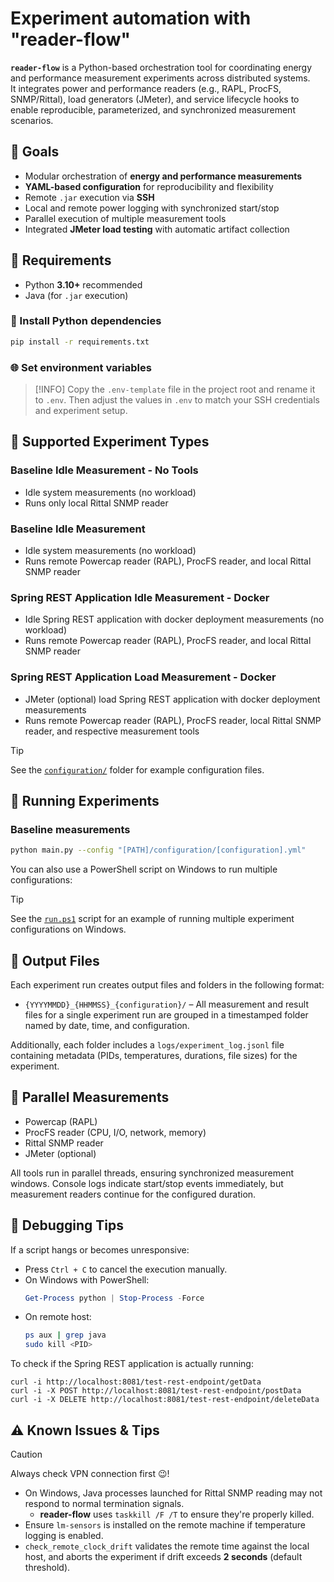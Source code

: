 # Experiment automation with "reader-flow"

**`reader-flow`** is a Python-based orchestration tool for coordinating energy and performance measurement experiments across distributed systems.  
It integrates power and performance readers (e.g., RAPL, ProcFS, SNMP/Rittal), load generators (JMeter), and service lifecycle hooks to enable reproducible, parameterized, and synchronized measurement scenarios.

## 🎯 Goals

- Modular orchestration of **energy and performance measurements**
- **YAML-based configuration** for reproducibility and flexibility
- Remote `.jar` execution via **SSH**
- Local and remote power logging with synchronized start/stop
- Parallel execution of multiple measurement tools
- Integrated **JMeter load testing** with automatic artifact collection

## 🧰 Requirements

- Python **3.10+** recommended
- Java (for `.jar` execution)

### 🔧 Install Python dependencies

```bash
pip install -r requirements.txt
```

### 🌐 Set environment variables

> [!INFO]
> Copy the `.env-template` file in the project root and rename it to `.env`. Then adjust the values in `.env` to match your SSH credentials and experiment setup.

## 🔬 Supported Experiment Types

### Baseline Idle Measurement - No Tools

 - Idle system measurements (no workload)
 - Runs only local Rittal SNMP reader

### Baseline Idle Measurement

 - Idle system measurements (no workload)
 - Runs remote Powercap reader (RAPL), ProcFS reader, and local Rittal SNMP reader

### Spring REST Application Idle Measurement - Docker

- Idle Spring REST application with docker deployment measurements (no workload)
- Runs remote Powercap reader (RAPL), ProcFS reader, and local Rittal SNMP reader

### Spring REST Application Load Measurement - Docker

- JMeter (optional) load Spring REST application with docker deployment measurements
- Runs remote Powercap reader (RAPL), ProcFS reader, local Rittal SNMP reader, and respective measurement tools

> [!TIP]
> See the [`configuration/`](./configuration/) folder for example configuration files.

## 🏃 Running Experiments

### Baseline measurements

```bash
python main.py --config "[PATH]/configuration/[configuration].yml"
```

You can also use a PowerShell script on Windows to run multiple configurations:

> [!TIP]
> See the [`run.ps1`](./run.ps1) script for an example of running multiple experiment configurations on Windows.

## 📂 Output Files

Each experiment run creates output files and folders in the following format:

- `{YYYYMMDD}_{HHMMSS}_{configuration}/` – All measurement and result files for a single experiment run are grouped in a timestamped folder named by date, time, and configuration.

Additionally, each folder includes a `logs/experiment_log.jsonl` file containing metadata (PIDs, temperatures, durations, file sizes) for the experiment.

## 🧵 Parallel Measurements

- Powercap (RAPL)
- ProcFS reader (CPU, I/O, network, memory)
- Rittal SNMP reader
- JMeter (optional)

All tools run in parallel threads, ensuring synchronized measurement windows. Console logs indicate start/stop events immediately, but measurement readers continue for the configured duration.

## 🧪 Debugging Tips

If a script hangs or becomes unresponsive:

- Press `Ctrl + C` to cancel the execution manually.
- On Windows with PowerShell:
  ```powershell
  Get-Process python | Stop-Process -Force
  ```
- On remote host:
  ```bash
  ps aux | grep java
  sudo kill <PID>
  ```

To check if the Spring REST application is actually running:

```
curl -i http://localhost:8081/test-rest-endpoint/getData
curl -i -X POST http://localhost:8081/test-rest-endpoint/postData
curl -i -X DELETE http://localhost:8081/test-rest-endpoint/deleteData
```

## ⚠️ Known Issues & Tips

> [!CAUTION]
> Always check VPN connection first 😉!

- On Windows, Java processes launched for Rittal SNMP reading may not respond to normal termination signals.
  - **reader-flow** uses `taskkill /F /T` to ensure they're properly killed.
- Ensure `lm-sensors` is installed on the remote machine if temperature logging is enabled.
- `check_remote_clock_drift` validates the remote time against the local host, and aborts the experiment if drift exceeds **2 seconds** (default threshold).